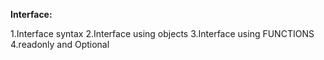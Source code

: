 **Interface:**

1.Interface syntax
2.Interface using objects
3.Interface using FUNCTIONS
4.readonly and Optional 


